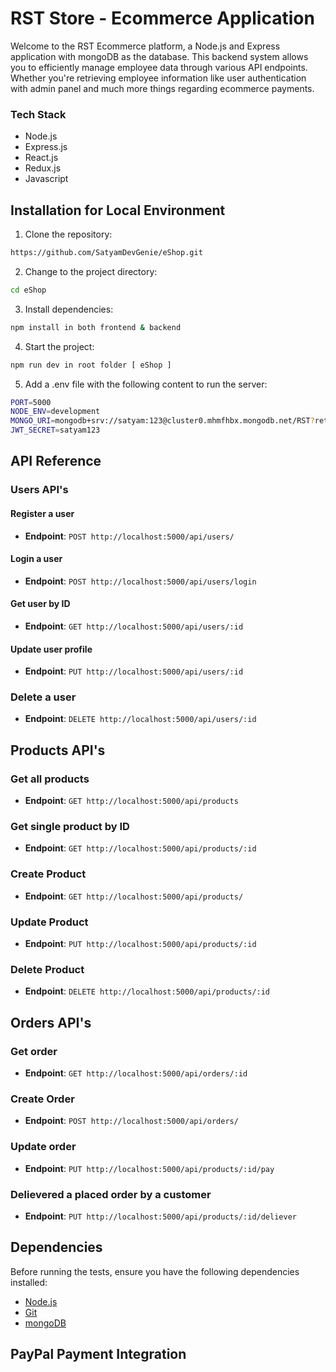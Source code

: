 # RST Store - Ecommerce Application

Welcome to the RST Ecommerce platform, a Node.js and Express application with mongoDB as the database. This backend system allows you to efficiently manage employee data through various API endpoints. Whether you're retrieving employee information like user authentication with admin panel and much more things regarding ecommerce payments.

### Tech Stack

- Node.js
- Express.js
- React.js
- Redux.js
- Javascript


## Installation for Local Environment

1. Clone the repository:

```bash
https://github.com/SatyamDevGenie/eShop.git
```

2. Change to the project directory:

```bash
cd eShop
```

3. Install dependencies:

```bash
npm install in both frontend & backend
```

4. Start the project:

```bash
npm run dev in root folder [ eShop ]
```

5. Add a .env file with the following content to run the server:

```bash
PORT=5000
NODE_ENV=development
MONGO_URI=mongodb+srv://satyam:123@cluster0.mhmfhbx.mongodb.net/RST?retryWrites=true&w=majority
JWT_SECRET=satyam123
```


## API Reference

### Users API's

#### Register a user

- **Endpoint**: `POST http://localhost:5000/api/users/`


#### Login a user

- **Endpoint**: `POST http://localhost:5000/api/users/login`


#### Get user by ID

- **Endpoint**: `GET http://localhost:5000/api/users/:id`

#### Update user profile

- **Endpoint**: `PUT http://localhost:5000/api/users/:id`


### Delete a user

- **Endpoint**: `DELETE http://localhost:5000/api/users/:id`




## Products API's

### Get all products

- **Endpoint**: `GET http://localhost:5000/api/products`

### Get single product by ID

- **Endpoint**: `GET http://localhost:5000/api/products/:id`

### Create Product 

- **Endpoint**: `GET http://localhost:5000/api/products/`

### Update Product 

- **Endpoint**: `PUT http://localhost:5000/api/products/:id`

### Delete Product 

- **Endpoint**: `DELETE http://localhost:5000/api/products/:id`




## Orders API's

### Get order

- **Endpoint**: `GET http://localhost:5000/api/orders/:id`

### Create Order

- **Endpoint**: `POST http://localhost:5000/api/orders/`

### Update order

- **Endpoint**: `PUT http://localhost:5000/api/products/:id/pay`

### Delievered a placed order by a customer

- **Endpoint**: `PUT http://localhost:5000/api/products/:id/deliever`



## Dependencies

Before running the tests, ensure you have the following dependencies installed:

- [Node.js](https://nodejs.org/)
- [Git](https://www.git.com/)
- [mongoDB](https://www.npmjs.com/package/mongodb)


## PayPal Payment Integration



